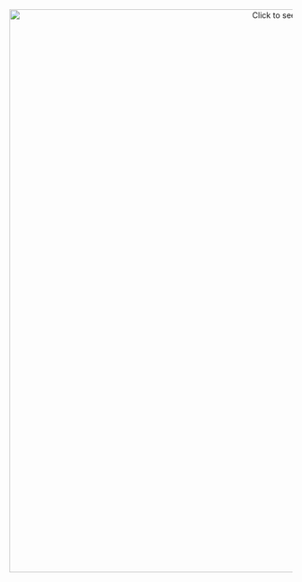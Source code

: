 <div align="center">
	<img src="./README.svg" width="1000" height="1000" alt="Click to see the source">
</div>
